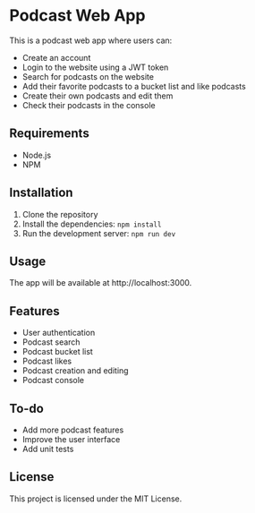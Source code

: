 # Podcast Web App

This is a podcast web app where users can:

* Create an account
* Login to the website using a JWT token
* Search for podcasts on the website
* Add their favorite podcasts to a bucket list and like podcasts
* Create their own podcasts and edit them
* Check their podcasts in the console

## Requirements

* Node.js
* NPM

## Installation

1. Clone the repository
2. Install the dependencies: `npm install`
3. Run the development server: `npm run dev`

## Usage

The app will be available at http://localhost:3000.

## Features

* User authentication
* Podcast search
* Podcast bucket list
* Podcast likes
* Podcast creation and editing
* Podcast console

## To-do

* Add more podcast features
* Improve the user interface
* Add unit tests

## License

This project is licensed under the MIT License.
